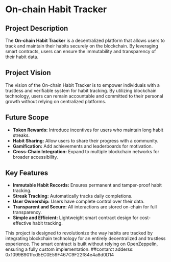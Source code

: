 # On-chain Habit Tracker

## Project Description
The **On-chain Habit Tracker** is a decentralized platform that allows users to track and maintain their habits securely on the blockchain. By leveraging smart contracts, users can ensure the immutability and transparency of their habit data.

## Project Vision
The vision of the On-chain Habit Tracker is to empower individuals with a trustless and verifiable system for habit tracking. By utilizing blockchain technology, users can remain accountable and committed to their personal growth without relying on centralized platforms.

## Future Scope
- **Token Rewards:** Introduce incentives for users who maintain long habit streaks.
- **Habit Sharing:** Allow users to share their progress with a community.
- **Gamification:** Add achievements and leaderboards for motivation.
- **Cross-Chain Integration:** Expand to multiple blockchain networks for broader accessibility.

## Key Features
- **Immutable Habit Records:** Ensures permanent and tamper-proof habit tracking.
- **Streak Tracking:** Automatically tracks daily completions.
- **User Ownership:** Users have complete control over their data.
- **Transparent and Secure:** All interactions are stored on-chain for full transparency.
- **Simple and Efficient:** Lightweight smart contract design for cost-effective habit tracking.

This project is designed to revolutionize the way habits are tracked by integrating blockchain technology for an entirely decentralized and trustless experience. The smart contract is built without relying on OpenZeppelin, ensuring a fully custom implementation.
##contarct adderss:
0x1099B901fcd5EC0E59F467C9F22f84e4a8d0D14
